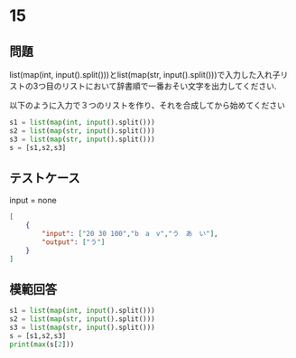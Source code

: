 # 15
## 問題

list(map(int, input().split()))とlist(map(str, input().split()))で入力した入れ子リストの3つ目のリストにおいて辞書順で一番おそい文字を出力してください.


以下のように入力で３つのリストを作り、それを合成してから始めてください
```python
s1 = list(map(int, input().split()))
s2 = list(map(str, input().split()))
s3 = list(map(str, input().split()))
s = [s1,s2,s3]
```

## テストケース
input = none
```json
[
	{
		"input": ["20 30 100","b　a　v","う　あ　い"],
		"output": ["う"]
	}
]
```

## 模範回答
```python
s1 = list(map(int, input().split()))
s2 = list(map(str, input().split()))
s3 = list(map(str, input().split()))
s = [s1,s2,s3]
print(max(s[2]))
```